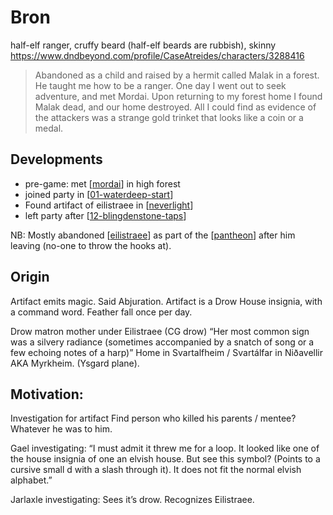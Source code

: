 # Bron
half-elf ranger, cruffy beard (half-elf beards are rubbish), skinny
https://www.dndbeyond.com/profile/CaseAtreides/characters/3288416

> Abandoned as a child and raised by a hermit called Malak in a forest. He taught me how to be a ranger. One day I went out to seek adventure, and met Mordai. Upon returning to my forest home I found Malak dead, and our home destroyed. All I could find as evidence of the attackers was a strange gold trinket that looks like a coin or a medal.

## Developments
- pre-game: met [[mordai]] in high forest
- joined party in [[01-waterdeep-start]]
- Found artifact of eilistraee in [[neverlight]]
- left party after [[12-blingdenstone-taps]]

NB: Mostly abandoned [[eilistraee]] as part of the [[pantheon]] after him leaving (no-one to throw the hooks at).

## Origin
Artifact emits magic. Said Abjuration.
Artifact is a Drow House insignia, with a command word. Feather fall once per day.


Drow matron mother under Eilistraee (CG drow)
 “Her most common sign was a silvery radiance (sometimes accompanied by a snatch of song or a few echoing notes of a harp)”
Home in Svartalfheim / Svartálfar in Niðavellir AKA Myrkheim. (Ysgard plane).

## Motivation:
Investigation for artifact
Find person who killed his parents / mentee? Whatever he was to him.

Gael investigating:
“I must admit it threw me for a loop. It looked like one of the house insignia of one an elvish house. But see this symbol? (Points to a cursive small d with a slash through it). It does not fit the normal elvish alphabet.”

Jarlaxle investigating:
Sees it’s drow. Recognizes Eilistraee.

[//begin]: # "Autogenerated link references for markdown compatibility"
[mordai]: mordai "Mordai"
[01-waterdeep-start]: ../recaps/01-waterdeep-start "01-waterdeep-start"
[neverlight]: ../underdark/neverlight "Neverlight Grove"
[12-blingdenstone-taps]: ../recaps/12-blingdenstone-taps "12-blingdenstone-taps"
[eilistraee]: ../deities/eilistraee "Eilistraee"
[pantheon]: ../deities/pantheon "Pantheon"
[//end]: # "Autogenerated link references"

